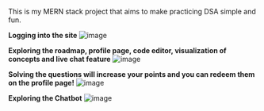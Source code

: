 This is my MERN stack project that aims to make practicing DSA simple and fun.

**Logging into the site**
![image](https://github.com/sp9324/dsa-practice-site/assets/116882883/8eae3f56-23bd-4b63-88f7-06c70cff027a)

**Exploring the roadmap, profile page, code editor, visualization of concepts and live chat feature**
![image](https://github.com/sp9324/dsa-practice-site/assets/116882883/de8a6f30-672b-4be5-8d07-2736a97705f5)

**Solving the questions will increase your points and you can redeem them on the profile page!**
![image](https://github.com/sp9324/dsa-practice-site/assets/116882883/a3bf9004-ba71-4b57-b93b-2ce9fbe7da3d)

**Exploring the Chatbot**
![image](https://github.com/sp9324/dsa-practice-site/assets/116882883/47013b61-4b62-4ced-af3b-73c5e9ab4045)



